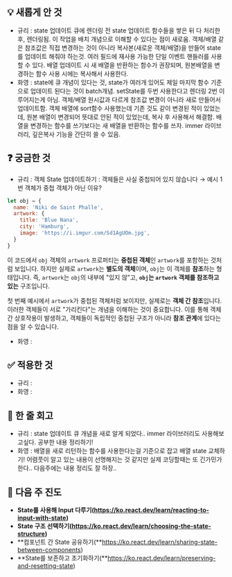 
## 💡 **새롭게 안 것**

<aside>

- 규리 : state 업데이트 큐에 렌더링 전 state 업데이트 함수들을 쌓은 뒤 다 처리한 후, 렌더링됨. 이 작업을 배치 개념으로 이해할 수 있다는 점이 새로움. 객체/배열 같은 참조값은 직접 변경하는 것이 아니라 복사본(새로운 객체/배열)을 만들어 state를 업데이트 해줘야 하는것. 여러 필드에 재사용 가능한 단일 이벤트 핸들러를 사용할 수 있다. 배열 업데이트 시 새 배열을 반환하는 함수가 권장되며, 원본배열을 변경하는 함수 사용 시에는 복사해서 사용한다.
- 화영 : state에 큐 개념이 있다는 것, state가 여러개 있어도 제일 마지막 함수 기준으로 업데이트 된다는 것이 batch개념. setState를 두번 사용한다고 렌더링 2번 이루어지는게 아님. 객체/배열 원시값과 다르게 참조값 변경이 아니라 새로 만들어서 업데이트함.
객체 배열에 sort함수 사용했는데 기존 것도 같이 변경된 적이 있었는데, 원본 배열이 변경되어 뜻대로 안된 적이 있었는데, 복사 후 사용해서 해결함.
배열을 변경하는 함수를 쓰기보다는 새 배열을 반환하는 함수를 쓰자.
immer 라이브러리, 깊은복사 기능을 간단히 쓸 수 있음.
</aside>

## ❓ **궁금한 것**

<aside>

- 규리 : 객체 State 업데이트하기 : 객체들은 사실 중첩되어 있지 않습니다 → 예시 1번 객체가 중첩 객체가 아닌 이유?

```jsx
let obj = {
  name: 'Niki de Saint Phalle',
  artwork: {
    title: 'Blue Nana',
    city: 'Hamburg',
    image: 'https://i.imgur.com/Sd1AgUOm.jpg',
  }
}
```

이 코드에서 `obj` 객체의 `artwork` 프로퍼티는 **중첩된 객체**인 `artwork`를 포함하는 것처럼 보입니다. 하지만 실제로 `artwork`는 **별도의 객체**이며, `obj`는 이 객체를 **참조**하는 형태입니다. 즉, `artwork`는 `obj`의 내부에 "있지 않"고, **`obj`는 `artwork` 객체를 참조하고 있는** 구조입니다.

첫 번째 예시에서 `artwork`가 중첩된 객체처럼 보이지만, 실제로는 **객체 간 참조**입니다. 이러한 객체들이 서로 "가리킨다"는 개념을 이해하는 것이 중요합니다. 이를 통해 객체 간 상호작용이 발생하고, 객체들이 독립적인 중첩된 구조가 아니라 **참조 관계**에 있다는 점을 알 수 있습니다.

- 화영 :
</aside>

## ✅ **적용한 것**

<aside>

- 규리 :
- 화영 :
</aside>

## 💬 한 줄 회고

<aside>

- 규리 : state 업데이트 큐 개념을 새로 알게 되었다.. immer 라이브러리도 사용해보고싶다. 공부한 내용 정리하기!
- 화영 : 배열을 새로 리턴하는 함수를 사용한다는걸 기준으로 잡고 배열 state 교체하기! 어렴풋이 알고 있는 내용이 선명해지는 것 같지만 실제 코딩할때는 또 긴가민가 한다.. 다음주에는 내용 정리도 잘 하장..
</aside>

## 💫 다음 주 진도

<aside>

- **State를 사용해 Input 다루기(**https://ko.react.dev/learn/reacting-to-input-with-state**)**
- **State 구조 선택하기(**https://ko.react.dev/learn/choosing-the-state-structure**)**
- **컴포넌트 간 State 공유하기(**https://ko.react.dev/learn/sharing-state-between-components)
- **State를 보존하고 초기화하기(**https://ko.react.dev/learn/preserving-and-resetting-state)
</aside>
